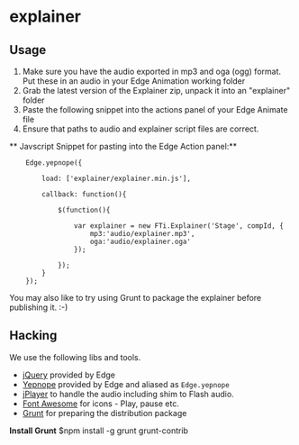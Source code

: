 explainer
=========

## Usage


1. Make sure you have the audio exported in mp3 and oga (ogg) format. Put these in an audio in your Edge Animation working folder
2. Grab the latest version of the Explainer zip, unpack it into an "explainer" folder
3. Paste the following snippet into the actions panel of your Edge Animate file
4. Ensure that paths to audio and explainer script files are correct.

** Javscript Snippet for pasting into the Edge Action panel:**

		Edge.yepnope({
		
      		load: ['explainer/explainer.min.js'],
      		
      		callback: function(){
      		
          		$(function(){
          		
            		var explainer = new FTi.Explainer('Stage', compId, {
            			mp3:'audio/explainer.mp3', 
            			oga:'audio/explainer.oga'
            		});
            		
          		});          		
      		}
    	});
    	
    	
You may also like to try using Grunt to package the explainer before publishing it. :-)


## Hacking

We use the following libs and tools.

* [jQuery](http://api.jquery.com) provided by Edge
* [Yepnope](http://yepnopejs.com/) provided by Edge and aliased as `Edge.yepnope`
* [jPlayer](http://www.jplayer.org/latest/developer-guide) to handle the audio including shim to Flash audio.
* [Font Awesome](http://fortawesome.github.com/Font-Awesome/) for icons - Play, pause etc.
* [Grunt](https://github.com/gruntjs/grunt/blob/master/docs/toc.md) for preparing the distribution package


**Install Grunt**
	$npm install -g grunt grunt-contrib